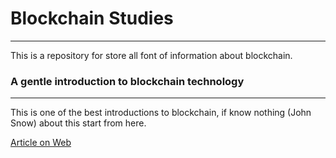 # Blockchain Studies
---
This is a repository for store all font of information about blockchain.

### A gentle introduction to blockchain technology
--- 
This is one of the best introductions to blockchain, if know nothing (John Snow) about this start from here.

[Article on Web](https://bitsonblocks.net/2015/09/09/a-gentle-introduction-to-blockchain-technology/)
